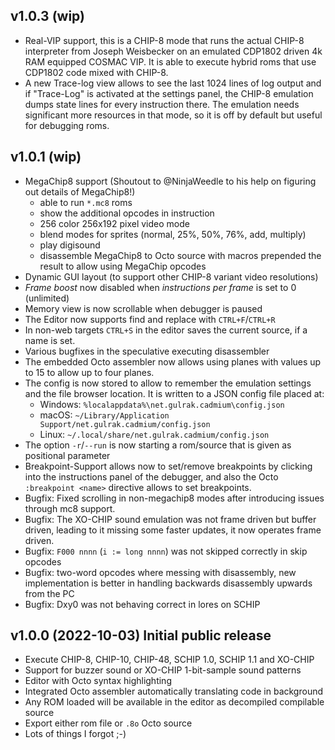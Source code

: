 ## v1.0.3 (wip)

* Real-VIP support, this is a CHIP-8 mode that runs the actual CHIP-8 interpreter from
  Joseph Weisbecker on an emulated CDP1802 driven 4k RAM equipped COSMAC VIP. It is
  able to execute hybrid roms that use CDP1802 code mixed with CHIP-8.
* A new Trace-log view allows to see the last 1024 lines of log output and if "Trace-Log"
  is activated at the settings panel, the CHIP-8 emulation dumps state lines for every
  instruction there. The emulation needs significant more resources in that mode, so it
  is off by default but useful for debugging roms.

## v1.0.1 (wip)

* MegaChip8 support (Shoutout to @NinjaWeedle to his help on figuring out details of MegaChip8!)
    * able to run `*.mc8` roms
    * show the additional opcodes in instruction
    * 256 color 256x192 pixel video mode
    * blend modes for sprites (normal, 25%, 50%, 76%, add, multiply)
    * play digisound
    * disassemble MegaChip8 to Octo source with macros prepended the result to allow using 
      MegaChip opcodes
* Dynamic GUI layout (to support other CHIP-8 variant video resolutions)
* _Frame boost_ now disabled when _instructions per frame_ is set to 0 (unlimited)
* Memory view is now scrollable when debugger is paused
* The Editor now supports find and replace with `CTRL+F`/`CTRL+R`
* In non-web targets `CTRL+S` in the editor saves the current source, if a name is set.
* Various bugfixes in the speculative executing disassembler
* The embedded Octo assembler now allows using planes with values up to 15 to allow up to four planes.
* The config is now stored to allow to remember the emulation settings and the file
  browser location. It is written to a JSON config file placed at:
    * Windows: `%localappdata%\net.gulrak.cadmium\config.json`
    * macOS: `~/Library/Application Support/net.gulrak.cadmium/config.json`
    * Linux: `~/.local/share/net.gulrak.cadmium/config.json`
* The option `-r`/`--run` is now starting a rom/source that is given as positional
  parameter
* Breakpoint-Support allows now to set/remove breakpoints by clicking into the
  instructions panel of the debugger, and also the Octo `:breakpoint <name>`
  directive allows to set breakpoints.
* Bugfix: Fixed scrolling in non-megachip8 modes after introducing issues through
  mc8 support.
* Bugfix: The XO-CHIP sound emulation was not frame driven but buffer driven, leading
  to it missing some faster updates, it now operates frame driven. 
* Bugfix: `F000 nnnn` (`i := long nnnn`) was not skipped correctly in skip opcodes
* Bugfix: two-word opcodes where messing with disassembly, new implementation is better
  in handling backwards disassembly upwards from the PC
* Bugfix: Dxy0 was not behaving correct in lores on SCHIP

## v1.0.0 (2022-10-03) Initial public release

* Execute CHIP-8, CHIP-10, CHIP-48, SCHIP 1.0, SCHIP 1.1 and XO-CHIP
* Support for buzzer sound or XO-CHIP 1-bit-sample sound patterns
* Editor with Octo syntax highlighting
* Integrated Octo assembler automatically translating code in background
* Any ROM loaded will be available in the editor as decompiled compilable source
* Export either rom file or `.8o` Octo source
* Lots of things I forgot ;-)
